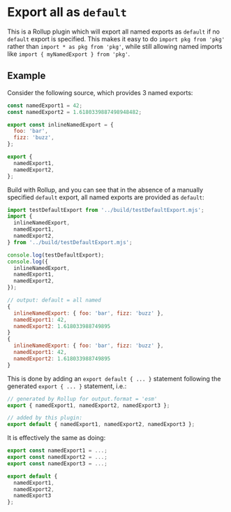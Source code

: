 # Export all as `default`
This is a Rollup plugin which will export all named exports as `default` if no
`default` export is specified. This makes it easy to do `import pkg from 'pkg'`
rather than `import * as pkg from 'pkg'`, while still allowing named imports
like `import { myNamedExport } from 'pkg'`.


## Example
Consider the following source, which provides 3 named exports:
```javascript
const namedExport1 = 42;
const namedExport2 = 1.6180339887498948482;

export const inlineNamedExport = {
  foo: 'bar',
  fizz: 'buzz',
};

export {
  namedExport1,
  namedExport2,
};
```

Build with Rollup, and you can see that in the absence of a manually specified
`default` export, all named exports are provided as `default`:

```javascript
import testDefaultExport from '../build/testDefaultExport.mjs';
import {
  inlineNamedExport,
  namedExport1,
  namedExport2,
} from '../build/testDefaultExport.mjs';

console.log(testDefaultExport);
console.log({
  inlineNamedExport,
  namedExport1,
  namedExport2,
});

// output: default = all named
{
  inlineNamedExport: { foo: 'bar', fizz: 'buzz' },
  namedExport1: 42,
  namedExport2: 1.618033988749895
}
{
  inlineNamedExport: { foo: 'bar', fizz: 'buzz' },
  namedExport1: 42,
  namedExport2: 1.618033988749895
}
```

This is done by adding an `export default { ... }` statement following the
generated `export { ... }` statement, i.e.:

```javascript
// generated by Rollup for output.format = 'esm'
export { namedExport1, namedExport2, namedExport3 };

// added by this plugin:
export default { namedExport1, namedExport2, namedExport3 };
```

It is effectively the same as doing:
```javascript
export const namedExport1 = ...;
export const namedExport2 = ...;
export const namedExport3 = ...;

export default {
  namedExport1,
  namedExport2,
  namedExport3
};
```